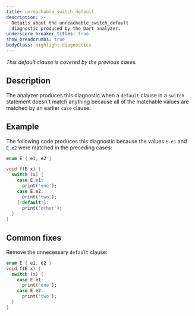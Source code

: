 ```yaml
---
title: unreachable_switch_default
description: >-
  Details about the unreachable_switch_default
  diagnostic produced by the Dart analyzer.
underscore_breaker_titles: true
show_breadcrumbs: true
bodyClass: highlight-diagnostics
---
```


_This default clause is covered by the previous cases._

## Description

The analyzer produces this diagnostic when a `default` clause in a
`switch` statement doesn't match anything because all of the matchable
values are matched by an earlier `case` clause.

## Example

The following code produces this diagnostic because the values `E.e1` and
`E.e2` were matched in the preceding cases:

```dart
enum E { e1, e2 }

void f(E x) {
  switch (x) {
    case E.e1:
      print('one');
    case E.e2:
      print('two');
    [!default!]:
      print('other');
  }
}
```

## Common fixes

Remove the unnecessary `default` clause:

```dart
enum E { e1, e2 }
void f(E x) {
  switch (x) {
    case E.e1:
      print('one');
    case E.e2:
      print('two');
  }
}
```
